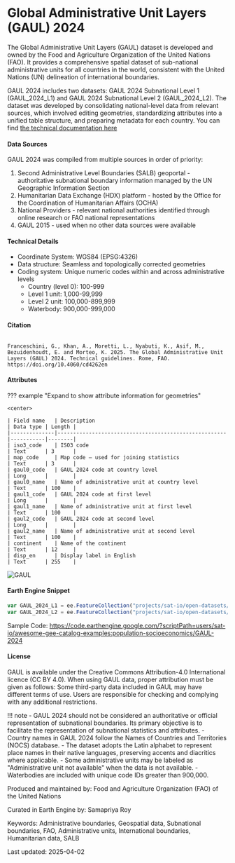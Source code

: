 # Global Administrative Unit Layers (GAUL) 2024

The Global Administrative Unit Layers (GAUL) dataset is developed and owned by the Food and Agriculture Organization of the United Nations (FAO). It provides a comprehensive spatial dataset of sub-national administrative units for all countries in the world, consistent with the United Nations (UN) delineation of international boundaries.

GAUL 2024 includes two datasets: GAUL 2024 Subnational Level 1 (GAUL_2024_L1) and GAUL 2024 Subnational Level 2 (GAUL_2024_L2). The dataset was developed by consolidating national-level data from relevant sources, which involved editing geometries, standardizing attributes into a unified table structure, and preparing metadata for each country. You can find [the technical documentation here](https://openknowledge.fao.org/server/api/core/bitstreams/a400ec42-9ca7-46a3-a0ce-256de7d5ca94/content)

#### Data Sources

GAUL 2024 was compiled from multiple sources in order of priority:

1. Second Administrative Level Boundaries (SALB) geoportal - authoritative subnational boundary information managed by the UN Geographic Information Section
2. Humanitarian Data Exchange (HDX) platform - hosted by the Office for the Coordination of Humanitarian Affairs (OCHA)
3. National Providers - relevant national authorities identified through online research or FAO national representations
4. GAUL 2015 - used when no other data sources were available

#### Technical Details

- Coordinate System: WGS84 (EPSG:4326)
- Data structure: Seamless and topologically corrected geometries
- Coding system: Unique numeric codes within and across administrative levels
  - Country (level 0): 100-999
  - Level 1 unit: 1,000-99,999
  - Level 2 unit: 100,000-899,999
  - Waterbody: 900,000-999,000

#### Citation

```

Franceschini, G., Khan, A., Moretti, L., Nyabuti, K., Asif, M., Bezuidenhoudt, E. and Morteo, K. 2025. The Global Administrative Unit Layers (GAUL) 2024. Technical guidelines. Rome, FAO. https://doi.org/10.4060/cd4262en
```

#### Attributes

??? example "Expand to show attribute information for geometries"

    <center>

    | Field name   | Description                                          | Data type | Length |
    |--------------|------------------------------------------------------|-----------|--------|
    | iso3_code    | ISO3 code                                            | Text      | 3      |
    | map_code     | Map code – used for joining statistics               | Text      | 3      |
    | gaul0_code   | GAUL 2024 code at country level                      | Long      |        |
    | gaul0_name   | Name of administrative unit at country level         | Text      | 100    |
    | gaul1_code   | GAUL 2024 code at first level                        | Long      |        |
    | gaul1_name   | Name of administrative unit at first level           | Text      | 100    |
    | gaul2_code   | GAUL 2024 code at second level                       | Long      |        |
    | gaul2_name   | Name of administrative unit at second level          | Text      | 100    |
    | continent    | Name of the continent                                | Text      | 12     |
    | disp_en      | Display label in English                             | Text      | 255    |


![GAUL](https://github.com/user-attachments/assets/0d3e00c1-dfac-48ef-bf33-6da7b83dd4be)

#### Earth Engine Snippet

```js
var GAUL_2024_L1 = ee.FeatureCollection("projects/sat-io/open-datasets/FAO/GAUL/GAUL_2024_L1");
var GAUL_2024_L2 = ee.FeatureCollection("projects/sat-io/open-datasets/FAO/GAUL/GAUL_2024_L2");
```

Sample Code:  https://code.earthengine.google.com/?scriptPath=users/sat-io/awesome-gee-catalog-examples:population-socioeconomics/GAUL-2024

#### License

GAUL is available under the Creative Commons Attribution-4.0 International licence (CC BY 4.0). When using GAUL data, proper attribution must be given as follows: Some third-party data included in GAUL may have different terms of use. Users are responsible for checking and complying with any additional restrictions.


!!! note
    - GAUL 2024 should not be considered an authoritative or official representation of subnational boundaries. Its primary objective is to facilitate the representation of subnational statistics and attributes.
    - Country names in GAUL 2024 follow the Names of Countries and Territories (NOCS) database.
    - The dataset adopts the Latin alphabet to represent place names in their native languages, preserving accents and diacritics where applicable.
    - Some administrative units may be labeled as "Administrative unit not available" when the data is not available.
    - Waterbodies are included with unique code IDs greater than 900,000.

Produced and maintained by: Food and Agriculture Organization (FAO) of the United Nations

Curated in Earth Engine by: Samapriya Roy

Keywords: Administrative boundaries, Geospatial data, Subnational boundaries, FAO, Administrative units, International boundaries, Humanitarian data, SALB

Last updated: 2025-04-02
